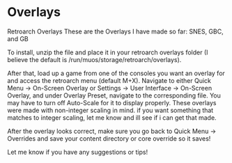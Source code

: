 # Overlays
Retroarch Overlays
These are the Overlays I have made so far:
SNES, GBC, and GB

To install, unzip the file and place it in your retroarch overlays folder (I believe the default is /run/muos/storage/retroarch/overlays).

After that, load up a game from one of the consoles you want an overlay for and access the retroarch menu (default M+X). Navigate to either Quick Menu -> On-Screen Overlay or Settings -> User Interface -> On-Screen Overlay, and under Overlay Preset, navigate to the corresponding file.  You may have to turn off Auto-Scale for it to display properly. These overlays were made with non-integer scaling in mind. if you want something that matches to integer scaling, let me know and ill see if i can get that made.

After the overlay looks correct, make sure you go back to Quick Menu -> Overrides and save your content directory or core override so it saves!

Let me know if you have any suggestions or tips!
